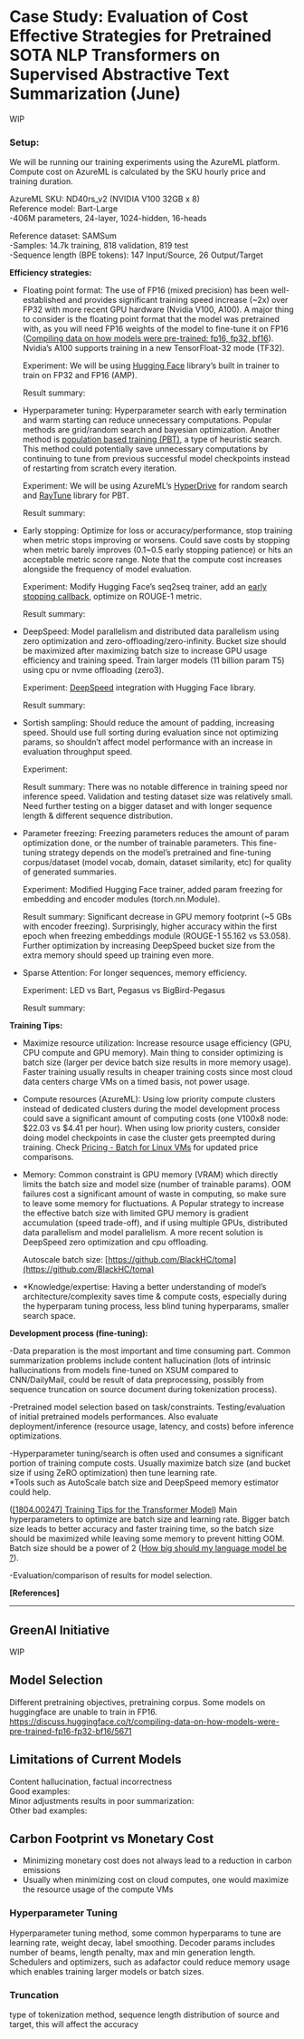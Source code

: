 # Case Study: Evaluation of Cost Effective Strategies for Pretrained SOTA NLP Transformers on Supervised Abstractive Text Summarization (June)

WIP

### **Setup:**

We will be running our training experiments using the AzureML platform.  
Compute cost on AzureML is calculated by the SKU hourly price and training duration.  

AzureML SKU: ND40rs_v2 (NVIDIA V100 32GB x 8)  
Reference model: Bart-Large  
-406M parameters, 24-layer, 1024-hidden, 16-heads

Reference dataset: SAMSum  
-Samples: 14.7k training, 818 validation, 819 test  
-Sequence length (BPE tokens): 147 Input/Source, 26 Output/Target  

**Efficiency strategies:**



* Floating point format: The use of FP16 (mixed precision) has been well-established and provides significant training speed increase (~2x) over FP32 with more recent GPU hardware (Nvidia V100, A100). A major thing to consider is the floating point format that the model was pretrained with, as you will need FP16 weights of the model to fine-tune it on FP16 ([Compiling data on how models were pre-trained: fp16, fp32, bf16](https://discuss.huggingface.co/t/compiling-data-on-how-models-were-pre-trained-fp16-fp32-bf16/5671)). Nvidia’s A100 supports training in a new TensorFloat-32 mode (TF32).

    Experiment: We will be using [Hugging Face](https://huggingface.co/transformers/master/main_classes/trainer.html) library’s built in trainer to train on FP32 and FP16 (AMP).


    Result summary: 

* Hyperparameter tuning: Hyperparameter search with early termination and warm starting can reduce unnecessary computations. Popular methods are grid/random search and bayesian optimization. Another method is [population based training (PBT)](https://arxiv.org/abs/1711.09846), a type of heuristic search. This method could potentially save unnecessary computations by continuing to tune from previous successful model checkpoints instead of restarting from scratch every iteration.

    Experiment: We will be using AzureML’s [HyperDrive](https://docs.microsoft.com/en-us/azure/machine-learning/how-to-tune-hyperparameters) for random search and [RayTune](https://docs.ray.io/en/master/tune/index.html) library for PBT.


    Result summary: 

* Early stopping: Optimize for loss or accuracy/performance, stop training when metric stops improving or worsens. Could save costs by stopping when metric barely improves (0.1~0.5 early stopping patience) or hits an acceptable metric score range. Note that the compute cost increases alongside the frequency of model evaluation.

    Experiment: Modify Hugging Face’s seq2seq trainer, add an [early stopping callback](https://huggingface.co/transformers/master/main_classes/callback.html), optimize on ROUGE-1 metric.


    Result summary: 

* DeepSpeed: Model parallelism and distributed data parallelism using zero optimization and zero-offloading/zero-infinity. Bucket size should be maximized after maximizing batch size to increase GPU usage efficiency and training speed. Train larger models (11 billion param T5) using cpu or nvme offloading (zero3).

    Experiment: [DeepSpeed](https://www.deepspeed.ai/features/) integration with Hugging Face library.


    Result summary: 

* Sortish sampling: Should reduce the amount of padding, increasing speed. Should use full sorting during evaluation since not optimizing params, so shouldn’t affect model performance with an increase in evaluation throughput speed.

    Experiment: 


    Result summary: There was no notable difference in training speed nor inference speed. Validation and testing dataset size was relatively small. Need further testing on a bigger dataset and with longer sequence length & different sequence distribution.

* Parameter freezing: Freezing parameters reduces the amount of param optimization done, or the number of trainable parameters. This fine-tuning strategy depends on the model’s pretrained and fine-tuning corpus/dataset (model vocab, domain, dataset similarity, etc) for quality of generated summaries.

    Experiment: Modified Hugging Face trainer, added param freezing for embedding and encoder modules (torch.nn.Module).


    Result summary: Significant decrease in GPU memory footprint (~5 GBs with encoder freezing). Surprisingly, higher accuracy within the first epoch when freezing embeddings module (ROUGE-1 55.162 vs 53.058). Further optimization by increasing DeepSpeed bucket size from the extra memory should speed up training even more.

* Sparse Attention: For longer sequences, memory efficiency.

    Experiment: LED vs Bart, Pegasus vs BigBird-Pegasus


    Result summary: 


**Training Tips:**



* Maximize resource utilization: Increase resource usage efficiency (GPU, CPU compute and GPU memory). Main thing to consider optimizing is batch size (larger per device batch size results in more memory usage). Faster training usually results in cheaper training costs since most cloud data centers charge VMs on a timed basis, not power usage.
* Compute resources (AzureML): Using low priority compute clusters instead of dedicated clusters during the model development process could save a significant amount of computing costs (one V100x8 node: $22.03 vs $4.41 per hour). When using low priority custers, consider doing model checkpoints in case the cluster gets preempted during training. Check [Pricing - Batch for Linux VMs](https://azure.microsoft.com/en-us/pricing/details/batch/) for updated price comparisons.
* Memory: Common constraint is GPU memory (VRAM) which directly limits the batch size and model size (number of trainable params). OOM failures cost a significant amount of waste in computing, so make sure to leave some memory for fluctuations. A Popular strategy to increase the effective batch size with limited GPU memory is gradient accumulation (speed trade-off), and if using multiple GPUs, distributed data parallelism and model parallelism. A more recent solution is DeepSpeed zero optimization and cpu offloading.

    Autoscale batch size: [https://github.com/BlackHC/toma](https://github.com/BlackHC/toma)

* *Knowledge/expertise: Having a better understanding of model’s architecture/complexity saves time & compute costs, especially during the hyperparam tuning process, less blind tuning hyperparams, smaller search space.

**Development process (fine-tuning):**

-Data preparation is the most important and time consuming part. Common summarization problems include content hallucination (lots of intrinsic hallucinations from models fine-tuned on XSUM compared to CNN/DailyMail, could be result of data preprocessing, possibly from sequence truncation on source document during tokenization process).

-Pretrained model selection based on task/constraints. Testing/evaluation of initial pretrained models performances. Also evaluate deployment/inference (resource usage, latency, and costs) before inference optimizations.

-Hyperparameter tuning/search is often used and consumes a significant portion of training compute costs. Usually maximize batch size (and bucket size if using ZeRO optimization) then tune learning rate.  
*Tools such as AutoScale batch size and DeepSpeed memory estimator could help.

([[1804.00247] Training Tips for the Transformer Model](https://arxiv.org/abs/1804.00247)) Main hyperparameters to optimize are batch size and learning rate. Bigger batch size leads to better accuracy and faster training time, so the batch size should be maximized while leaving some memory to prevent hitting OOM. Batch size should be a power of 2 ([How big should my language model be ?](https://huggingface.co/calculator/)). 

-Evaluation/comparison of results for model selection.

**[References]**

---

## GreenAI Initiative
WIP

## Model Selection
Different pretraining objectives, pretraining corpus. Some models on huggingface are unable to train in FP16.  
https://discuss.huggingface.co/t/compiling-data-on-how-models-were-pre-trained-fp16-fp32-bf16/5671

## Limitations of Current Models
Content hallucination, factual incorrectness  
Good examples:  
Minor adjustments results in poor summarization:  
Other bad examples:  

## Carbon Footprint vs Monetary Cost
- Minimizing monetary cost does not always lead to a reduction in carbon emissions
- Usually when minimizing cost on cloud computes, one would maximize the resource usage of the compute VMs

### Hyperparameter Tuning
Hyperparameter tuning method, some common hyperparams to tune are learning rate, weight decay, label smoothing. Decoder params includes number of beams, length penalty, max and min generation length.
Schedulers and optimizers, such as adafactor could reduce memory usage which enables training larger models or batch sizes.

### Truncation
type of tokenization method, sequence length distribution of source and target, this will affect the accuracy
